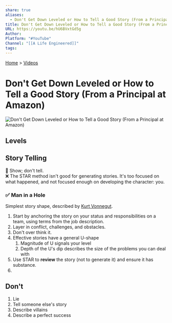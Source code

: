 ```yaml
---  
share: true  
aliases:  
  - Don't Get Down Leveled or How to Tell a Good Story (From a Principal at Amazon)  
title: Don't Get Down Leveled or How to Tell a Good Story (From a Principal at Amazon)  
URL: https://youtu.be/hU6BVxtGd5g  
Author:   
Platform: "#YouTube"  
Channel: "[[A Life Engineered]]"  
tags:   
---  
```

[Home](../index.md) > [Videos](./index.md)  
# Don't Get Down Leveled or How to Tell a Good Story (From a Principal at Amazon)  
![Don't Get Down Leveled or How to Tell a Good Story (From a Principal at Amazon)](https://youtu.be/hU6BVxtGd5g)  
## Levels  
  
  
## Story Telling  
🙉 Show; don't tell.  
❌ The STAR method isn't good for generating stories. It's too focused on what happened, and not focused enough on developing the character: you.  
### ✅ Man in a Hole  
Simplest story shape, described by [Kurt Vonnegut](https://wikipedia.org/wiki/Kurt_Vonnegut).  
  
1. Start by anchoring the story on your status and responsibilities on a team, using terms from the job description.  
2. Layer in conflict, challenges, and obstacles.  
3. Don't over think it.  
4. Effective stories have a general U-shape  
    1. Magnitude of U signals your level  
    2. Depth of the U's dip describes the size of the problems you can deal with  
5. Use STAR to **review** the story (not to generate it) and ensure it has substance.  
6.   
  
## Don't  
1. Lie  
2. Tell someone else's story  
3. Describe villains  
4. Describe a perfect success  
  

